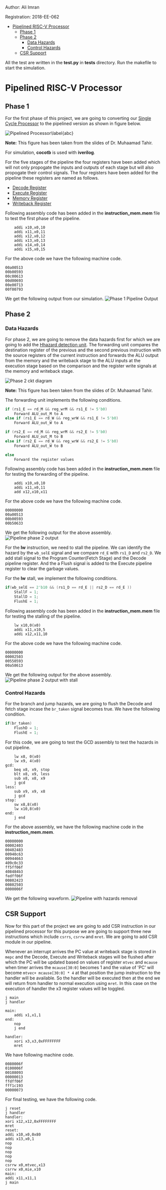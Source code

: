 Author: Ali Imran

Registration: 2018-EE-062

- [Pipelined RISC-V Processor](#pipelined-risc-v-processor)
  - [Phase 1](#phase-1)
  - [Phase 2](#phase-2)
    - [Data Hazards](#data-hazards)
    - [Control Hazards](#control-hazards)
  - [CSR Support](#csr-support)

All the test are written in the **test.py** in **tests** directory. Run the makefile to start the simulation. 

# Pipelined RISC-V Processor
## Phase 1
For the first phase of this project, we are going to  converting our [Single Cycle Processor](../Single-Cycle) to the pipelined version as shown in figure below.

![Pipelined Processor\label{abc}](Figures/ckt.png)

**Note:** This figure has been taken from the slides of Dr. Muhaamad Tahir.

For simulation, **cocotb** is used with **iverilog**.

For the five stages of the pipeline the four registers have been added which will not only propogate the inputs and outputs of each stage but will also propogate their control signals. The four registers have been added for the pipeline these registers are named as follows.

- [Decode Register](srcs/Decode.sv)
- [Execute Register](srcs/Execute.sv)
- [Memory Register](srcs/Memory.sv)
- [Writeback Register](srcs/Writeback.sv)

Following assembly code has been added in the **instruction_mem.mem** file to test the first phase of the pipeline.
```assembly
    addi x10,x0,10
    addi x11,x0,11
    addi x12,x0,12
    addi x13,x0,13
    addi x14,x0,14
    addi x15,x0,15
```
For the above code we have the following machine code.
```
00a00513
00b00593
00c00613
00d00693
00e00713
00f00793
```
We get the following output from our simulation.
![Phase 1 Pipeline Output](Figures/phase1_out.png)
## Phase 2
### Data Hazards
For phase 2, we are going to remove the data hazards first for which we are going to add the [Hhazard detection unit](srcs/forwarding_unit.sv). The forwarding unit compares the destination register of the previous and the second previous instruction with the source registers of the current instruction and forwards the ALU output from the memory and the writeback stage to the ALU inputs at the execution stage based on the comparison and the register write signals at the memory and writeback stage.

![Phase 2 ckt diagram](Figures/ckt2.png)

**Note:** This figure has been taken from the slides of Dr. Muhaamad Tahir.

The forwarding unit implements the following conditions.
```verilog
if (rs1_E == rd_M && reg_wrM && rs1_E != 5'b0) 
    Forward ALU_out_M to A
else if (rs1_E == rd_W && reg_wrW && rs1_E != 5'b0) 
    Forward ALU_out_W to A

if (rs2_E == rd_M && reg_wrM && rs2_E != 5'b0)
    Forward ALU_out_M to B
else if (rs2_E == rd_W && reg_wrW && rs2_E != 5'b0) 
    Forward ALU_out_W to B

else
    Forward the register values
```

Following assembly code has been added in the **instruction_mem.mem** file for testing the forwarding of the pipeline.
```assembly
    addi x10,x0,10
    addi x11,x0,11
    add x12,x10,x11
```
For the above code we have the following machine code.
```
00000000
00a00513
00b00593
00b50633
```
We get the following output for the above assembly.
![Pipeline phase 2 output](Figures/phase2_data_out.png)


For the **lw** instruction, we need to stall the pipeline. We can identify the hazard by the `wb_selE` signal and we compare `rd_E` with `rs1_D` and `rs2_D`. We add stall signal to the Program Counter(Fetch Stage) and the Decode pipeline register. And the a Flush signal is added to the Execute pipeline register to clear the garbage values. 

For the **lw** stall, we implement the following conditions.
```verilog
if(wb_selE == 2'b10 && (rs1_D == rd_E || rs2_D == rd_E )) 
    StallF = 1;
    StallD = 1;
    FlushE = 1;
``` 

Following assembly code has been added in the **instruction_mem.mem** file for testing the stalling of the pipeline.
```assembly
    lw x10,0(x0)
    addi x11,x10,5
    addi x12,x11,10
```
For the above code we have the following machine code.
```
00000000
00002503
00550593
00a58613
```
We get the following output for the above assembly.
![Pipeline phase 2 output with stall](Figures/phase2_data_out1.png)

### Control Hazards
For the branch and jump hazards, we are going to flush the Decode and fetch stage incase the `br_taken` signal becomes true. We have the following condition.

```verilog
if(br_taken)
    FlushD = 1;
    FlushE = 1;
```

For this code, we are going to test the GCD assembly to test the hazards in out pipeline.
```assembly
    lw x8, 0(x0)
    lw x9, 4(x0)
gcd:
    beq x8, x9, stop
    blt x8, x9, less
    sub x8, x8, x9
    j gcd
less:
    sub x9, x9, x8
    j gcd
stop:
    sw x8,8(x0)
    lw x10,8(x0)
end:
    j end
 ```
For the above assembly, we have the following machine code in the **instruction_mem.mem**.
```machine
00000000
00002403
00402483
00940c63
00944663
409c0c33
ff5ff06f
408484b3
fedff06f
00802423
00802503
0000006f
```
We get the following waveform.
![Pipeline with hazards removal](Figures/phase2_data_out2.png)

## CSR Support
Now for this part of the project we are going to add CSR instruction in our pipelined processor for this purpose we are going to support three new instructions which include `csrrs`, `csrrw` and `mret`. We are going to add CSR module in our pipeline.

Whenever an interrupt arrives the PC value at writeback stage is stored in `mepc` and the Decode, Execute and Writeback stages will be flushed after which the PC will be updated based on values of register `mtvec` and `mcause` when timer arrives the `mcause[30:0]` becomes 1 and the value of 'PC' will become `mtvec+ mcause[30:0] * 4` at that position the jump instruction to the handler will be available. So the handler will be executed then at the end we will return from handler to normal execution using `mret`. In this case on the execution of handler the x3 register values will be toggled.

```assembly
j main
j handler

main:
	addi x1,x1,1
end:
	nop
    j end

handler:
	xori x3,x3,0xFFFFFFFF
    mret
```
We have following machine code.

```
0080006f
0100006f
00108093
00000013
ffdff06f
fff1c193
00000073
```
For final testing, we have the following code.
```assembly
j reset
j handler
handler:
xori x12,x12,0xFFFFFFFF
mret
reset:
addi x10,x0,0x80
addi x13,x0,1
nop
nop
nop
nop
nop
csrrw x0,mtvec,x13
csrrw x0,mie,x10
main:
addi x11,x11,1
j main
```
